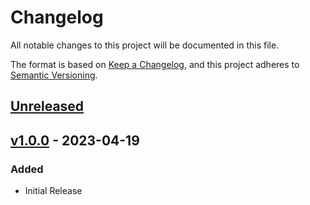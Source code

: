 # Changelog

All notable changes to this project will be documented in this file.

The format is based on [Keep a Changelog](https://keepachangelog.com/en/1.0.0/),
and this project adheres to [Semantic Versioning](https://semver.org/spec/v2.0.0.html).

## [Unreleased](https://github.com/stefanzweifel/faker-swiss-locations/compare/v1.0.0...HEAD)

<!-- New Release notes will be placed here automatically -->
## [v1.0.0](https://github.com/stefanzweifel/faker-swiss-locations/compare/v0.0.0...v1.0.0) - 2023-04-19

### Added

- Initial Release
